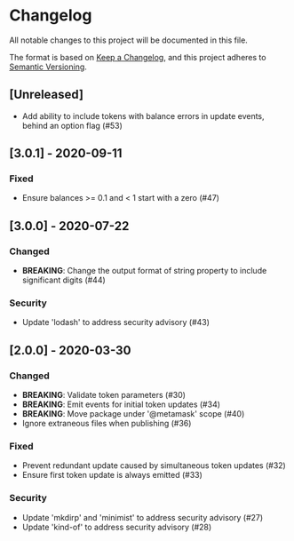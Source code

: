 # Changelog
All notable changes to this project will be documented in this file.

The format is based on [Keep a Changelog](https://keepachangelog.com/en/1.0.0/),
and this project adheres to [Semantic Versioning](https://semver.org/spec/v2.0.0.html).

## [Unreleased]
- Add ability to include tokens with balance errors in update events, behind an option flag (#53)

## [3.0.1] - 2020-09-11

### Fixed
- Ensure balances >= 0.1 and < 1 start with a zero (#47)

## [3.0.0] - 2020-07-22
### Changed
- **BREAKING**: Change the output format of string property to include significant digits (#44)

### Security
- Update 'lodash' to address security advisory (#43)

## [2.0.0] - 2020-03-30
### Changed
- **BREAKING**: Validate token parameters (#30)
- **BREAKING**: Emit events for initial token updates (#34)
- **BREAKING**: Move package under '@metamask' scope (#40)
- Ignore extraneous files when publishing (#36)

### Fixed
- Prevent redundant update caused by simultaneous token updates (#32)
- Ensure first token update is always emitted (#33)

### Security
- Update 'mkdirp' and 'minimist' to address security advisory (#27)
- Update 'kind-of' to address security advisory (#28)
